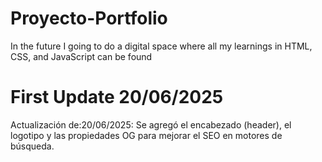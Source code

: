 # Proyecto-Portfolio
In the future I going to do a digital space where all my learnings in HTML, CSS, and JavaScript can be found

# First Update 20/06/2025
Actualización de:20/06/2025: Se agregó el encabezado (header), el logotipo y las propiedades OG para mejorar el SEO en motores de búsqueda.


